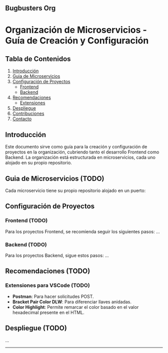 ## Bugbusters Org

# Organización de Microservicios - Guía de Creación y Configuración

## Tabla de Contenidos
1. [Introducción](#introducción)
2. [Guia de Microservicios](#guia-de-microservicios)
3. [Configuración de Proyectos](#configuración-de-proyectos)
   - [Frontend](#frontend)
   - [Backend](#backend)
4. [Recomendaciones](#recomendaciones)
   - [Extensiones](#extensiones)
6. [Despliegue](#despliegue)
7. [Contribuciones](#contribuciones)
8. [Contacto](#contacto)

## Introducción
Este documento sirve como guía para la creación y configuración de proyectos en la organización, cubriendo tanto el desarrollo Frontend como Backend. La organización está estructurada en microservicios, cada uno alojado en su propio repositorio.

## Guia de Microservicios (TODO)
Cada microservicio tiene su propio repositorio alojado en un puerto:

## Configuración de Proyectos

### Frontend (TODO)
Para los proyectos Frontend, se recomienda seguir los siguientes pasos:
...

### Backend (TODO)
Para los proyectos Backend, sigue estos pasos:
...

## Recomendaciones (TODO)
### Extensiones para VSCode (TODO)
- **Postman**: Para hacer solicitudes POST.
- **Bracket Pair Color DLW**: Para diferenciar llaves anidadas.
- **Color Highlight**: Permite remarcar el color basado en el valor hexadecimal presente en el HTML.

## Despliegue (TODO)
...

---
